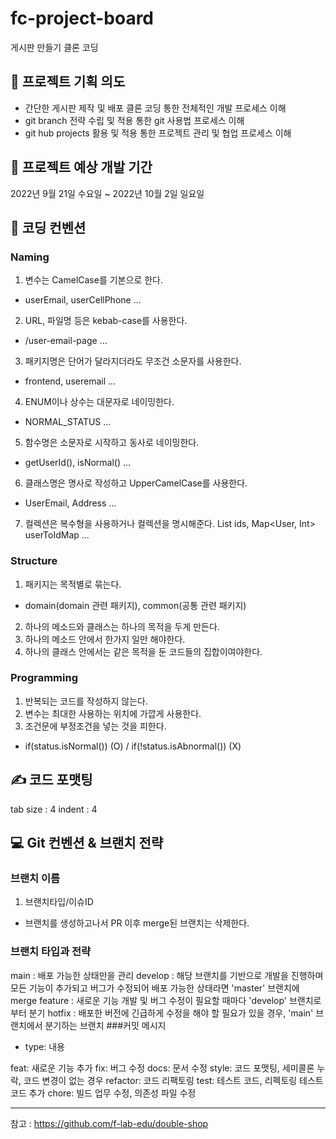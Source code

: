 # fc-project-board

게시판 만들기 클론 코딩

## 📝 프로젝트 기획 의도

- 간단한 게시판 제작 및 배포 클론 코딩 통한 전체적인 개발 프로세스 이해
- git branch 전략 수립 및 적용 통한 git 사용법 프로세스 이해
- git hub projects 활용 및 적용 통한 프로젝트 관리 및 협업 프로세스 이해

## 📅 프로젝트 예상 개발 기간

2022년 9월 21일 수요일 ~ 2022년 10월 2일 일요일

## 🤝 코딩 컨벤션

### Naming

1. 변수는 CamelCase를 기본으로 한다.

- userEmail, userCellPhone ...

2. URL, 파일명 등은 kebab-case를 사용한다.

- /user-email-page ...

3. 패키지명은 단어가 달라지더라도 무조건 소문자를 사용한다.

- frontend, useremail ...

4. ENUM이나 상수는 대문자로 네이밍한다.

- NORMAL_STATUS ...

5. 함수명은 소문자로 시작하고 동사로 네이밍한다.

- getUserId(), isNormal() ...

6. 클래스명은 명사로 작성하고 UpperCamelCase를 사용한다.

- UserEmail, Address ...

7. 컬렉션은 복수형을 사용하거나 컬렉션을 명시해준다.
   List ids, Map<User, Int> userToIdMap ...

### Structure

1. 패키지는 목적별로 묶는다.

- domain(domain 관련 패키지), common(공통 관련 패키지)

2. 하나의 메소드와 클래스는 하나의 목적을 두게 만든다.
3. 하나의 메소드 안에서 한가지 일만 해야한다.
4. 하나의 클래스 안에서는 같은 목적을 둔 코드들의 집합이여야한다.

### Programming

1. 반복되는 코드를 작성하지 않는다.
2. 변수는 최대한 사용하는 위치에 가깝게 사용한다.
3. 조건문에 부정조건을 넣는 것을 피한다.

- if(status.isNormal()) (O) / if(!status.isAbnormal()) (X)

## ✍️ 코드 포맷팅

tab size : 4
indent : 4

## 💻 Git 컨벤션 & 브랜치 전략

### 브랜치 이름

1. 브랜치타입/이슈ID

- 브랜치를 생성하고나서 PR 이후 merge된 브랜치는 삭제한다.

### 브랜치 타입과 전략

main : 배포 가능한 상태만을 관리
develop : 해당 브랜치를 기반으로 개발을 진행하며 모든 기능이 추가되고 버그가 수정되어 배포 가능한 상태라면 'master' 브랜치에 merge
feature : 새로운 기능 개발 및 버그 수정이 필요할 때마다 'develop' 브랜치로부터 분기
hotfix : 배포한 버전에 긴급하게 수정을 해야 할 필요가 있을 경우, 'main' 브랜치에서 분기하는 브랜치
###커밋 메시지

- type: 내용

feat: 새로운 기능 추가
fix: 버그 수정
docs: 문서 수정
style: 코드 포맷팅, 세미콜론 누락, 코드 변경이 없는 경우
refactor: 코드 리팩토링
test: 테스트 코드, 리펙토링 테스트 코드 추가
chore: 빌드 업무 수정, 의존성 파일 수정

* * * 
참고 : https://github.com/f-lab-edu/double-shop

